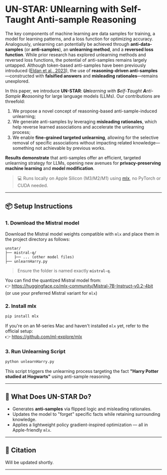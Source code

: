 
# UN-STAR: UNlearning with Self-Taught Anti-sample Reasoning

The key components of machine learning are data samples for training, a model for learning patterns, and a loss function for optimizing accuracy. Analogously, unlearning can potentially be achieved through **anti-data-samples** (or **anti-samples**), an **unlearning method**, and a **reversed loss function**. While prior research has explored unlearning methods and reversed loss functions, the potential of anti-samples remains largely untapped. Although token-based anti-samples have been previously introduced ([Eldan et al., 2023](https://arxiv.org/abs/2310.02238)), the use of **reasoning-driven anti-samples**—constructed with **falsified answers** and **misleading rationales**—remains unexplored.

In this paper, we introduce **UN-STAR**: _**Un**learning with **S**elf-**T**aught **A**nti-Sample **R**easoning_ for large language models (LLMs). Our contributions are threefold:

1. We propose a novel concept of reasoning-based anti-sample-induced unlearning;
2. We generate anti-samples by leveraging **misleading rationales**, which help reverse learned associations and accelerate the unlearning process;
3. We enable **fine-grained targeted unlearning**, allowing for the selective removal of specific associations without impacting related knowledge—something not achievable by previous works.

**Results demonstrate** that anti-samples offer an efficient, targeted unlearning strategy for LLMs, opening new avenues for **privacy-preserving machine learning** and **model modification**.


> 💻 Runs locally on Apple Silicon (M3/M2/M1) using [mlx](https://github.com/ml-explore/mlx), no PyTorch or CUDA needed.

---

## 📦 Setup Instructions

### 1. Download the Mistral model

Download the Mistral model weights compatible with `mlx` and place them in the project directory as follows:

```
unstar/
├── mistral-q/
│   ├── ... (other model files)
├── unlearnHarry.py
```

> Ensure the folder is named exactly **`mistral-q`**.

You can find the quantized Mistral model from:  
👉 https://huggingface.co/mlx-community/Mistral-7B-Instruct-v0.2-4bit  
(or use your preferred Mistral variant for `mlx`)

### 2. Install mlx

```bash
pip install mlx
```

If you're on an M-series Mac and haven't installed `mlx` yet, refer to the official setup:  
👉 https://github.com/ml-explore/mlx

### 3. Run Unlearning Script

```bash
python unlearnHarry.py
```

This script triggers the unlearning process targeting the fact **"Harry Potter studied at Hogwarts"** using anti-sample reasoning.

---

## 🧠 What Does UN-STAR Do?

- Generates **anti-samples** via flipped logic and misleading rationales.
- Updates the model to "forget" specific facts while retaining surrounding knowledge.
- Applies a lightweight policy gradient-inspired optimization — all in Apple-friendly `mlx`.

---

## 📝 Citation

Will be updated shortly.

---
